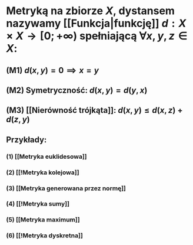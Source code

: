 # **Metryką na zbiorze $X$**, **dystansem** nazywamy [[Funkcja|funkcję]] $d:X\times X \rightarrow [0;+\infty)$ spełniającą $\forall x,y,z \in X$:
## (M1) $d(x,y)=0 \implies x=y$
## (M2) **Symetryczność**: $d(x,y)=d(y,x)$
## (M3) **[[Nierówność trójkąta]]**: $d(x,y) \leq d(x,z) + d(z,y)$

## **Przykłady**:
### (1) [[Metryka euklidesowa]]
### (2) [[!Metryka kolejowa]]
### (3) [[Metryka generowana przez normę]]
### (4) [[!Metryka sumy]]
### (5) [[Metryka maximum]]
### (6) [[!Metryka dyskretna]]
